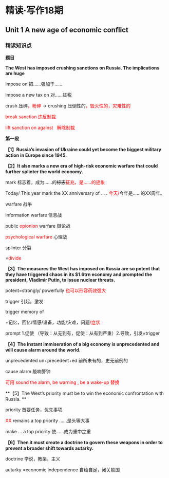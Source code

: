 # 精读·写作18期

## Unit 1 A new age of economic conflict

### 精读知识点

**题目**

**The West has imposed crushing sanctions on Russia. The implications are huge**

impose on	把……强加于……

impose a new tax on	对……征税

crush	压碎<font style="color:red">，粉碎</font> ->	crushing 压倒性的<font style="color:red">，毁灭性的，灾难性的</font>

<font style="color:red">break sanction	违反制裁</font>

<font style="color:red">lift sanction on against   解除制裁</font>

**第一段**

**【1】Russia’s invasion of Ukraine could yet become the biggest military action in Europe since 1945.**

**【2】It also marks a new era of high-risk economic warfare that could further splinter the world economy.**

mark	标志着，成为……的~~标志~~<font style="color:red">征兆，是……的迹象</font>

Today/ This year mark the XX anniversary of ... . <font style="color:red">今天/</font>今年是……的XX周年。

warfare	战争

information warfare	信息战

public <font style="color:red">opionion</font> warfare	舆论战

<font style="color:red">psychological warfare</font>	心理战

splinter 分裂

=<font style="color:red">divide</font>

**【3】The measures the West has imposed on Russia are so potent that they have triggered chaos in its $1.6trn economy and prompted the president, Vladimir Putin, to issue nuclear threats.**

potent=strongly/ powerfully	<font style="color:red">也可以形容药效强大</font>

trigger	引起，激发

trigger memory of 

+记忆，回忆/情感/设备，功能/灾难，问题<font style="color:red">/症状</font>

prompt 1.促使 （导致：从无到有，促使：从有到严重）2.导致，引发=trigger

**【4】The instant immiseration of a big economy is unprecedented and will cause alarm around the world.**

unprecedented un+precedent+ed 前所未有的，史无前例的

cause alarm 敲响警钟

<font style="color:red">可用 sound the alarm, be warning , be a wake-up 替换</font>

**【5】The West’s priority must be to win the economic confrontation with Russia. **

priority	首要任务，优先事项

<font style="color:red">XX</font> remains a top priority	……是头等大事

make ... a top priority	使……成为重中之重

**【6】Then it must create a doctrine to govern these weapons in order to prevent a broader shift towards autarky.**

doctrine	学说，教条，主义

autarky	=economic independence	自给自足，闭关锁国
